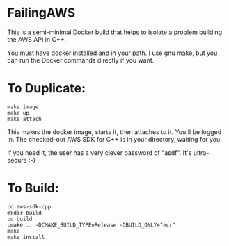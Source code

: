 # FailingAWS
This is a semi-minimal Docker build that helps to isolate a problem building the AWS API in C++.

You must have docker installed and in your path. I use gnu make, but you can run the Docker commands directly if you want.

# To Duplicate:
    make image
    make up
    make attach

This makes the docker image, starts it, then attaches to it. You'll be logged in. The checked-out AWS SDK for C++ is in your directory, waiting for you.

If you need it, the user has a very clever password of "asdf". It's ultra-secure :-)

# To Build:

    cd aws-sdk-cpp
    mkdir build
    cd build
    cmake .. -DCMAKE_BUILD_TYPE=Release -DBUILD_ONLY="ecr"
    make
    make install
